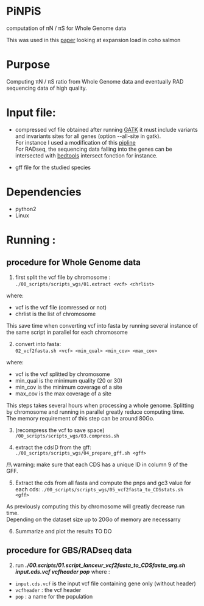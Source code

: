 # PiNPiS

computation of 	&pi;N /	&pi;S for Whole Genome data



This was used in this [paper](https://www.biorxiv.org/content/10.1101/732750v3) looking at expansion load in coho salmon

# Purpose
Computing 	&pi;N /	&pi;S ratio from Whole Genome data and eventually RAD sequencing data of high quality.

# Input file:
* compressed vcf file obtained after running [GATK](https://gatk.broadinstitute.org/hc/en-us) it must include variants and invariants sites for all genes (option --all-site in gatk).  
For instance I used a modification of this [pipline](https://github.com/QuentinRougemont/gatk_haplotype)  
For RADseq, the sequencing data falling into the genes can be intersected with [bedtools](https://bedtools.readthedocs.io/en/latest/content/tools/intersect.html) intersect fonction for instance.

* gff file for the studied species

# Dependencies

* python2
* Linux

# Running :

## procedure for Whole Genome data  

1. first split the vcf file by chromosome :
```./00_scripts/scripts_wgs/01.extract <vcf> <chrlist>```

where:
* vcf is the vcf file (comressed or not)
* chrlist is the list of chromosome

This save time when converting vcf into fasta by running several instance of the same script in parallel for each chromosome

2. convert into fasta:  
```02_vcf2fasta.sh <vcf> <min_qual> <min_cov> <max_cov> ```

where:  
* vcf is the vcf splitted by chromosome
* min_qual is the minimum quality (20 or 30)
* min_cov is the minimum coverage of a site
* max_cov is the max coverage of a site

This steps takes several hours when processing a whole genome. Splitting by chromosome and running in parallel greatly reduce computing time.  
The memory requirement of this step can be around 80Go.

3. (recompress the vcf to save space)  
```/00_scripts/scripts_wgs/03.compress.sh``` 

4. extract the cdsID from the gff: 
```./00_scripts/scripts_wgs/04_prepare_gff.sh <gff>``` 

/!\ warning:  make sure that each CDS has a unique ID in column 9 of the GFF.

5. Extract the cds from all fasta and compute the pnps and gc3 value for each cds: 
```./00_scripts/scripts_wgs/05_vcf2fasta_to_CDSstats.sh <gff>```

As previously computing this by chromosome will greatly decrease run time.  
Depending on the dataset size up to 20Go of memory are necessarry

6. Summarize and plot the results
TO DO




## procedure for GBS/RADseq data
2. run ***./00.scripts/01.script_lanceur_vcf2fasta_to_CDSfasta_arg.sh input.cds.vcf vcfheader pop***
where :
* `input.cds.vcf` is the input vcf file containing gene only (without header)
* `vcfheader` : the vcf header
* `pop` : a name for the population
